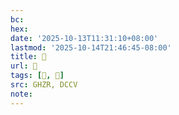 ```yaml
---
bc:
hex:
date: '2025-10-13T11:31:10+08:00'
lastmod: '2025-10-14T21:46:45-08:00'
title: 󰨟
url: 󰨟
tags: [𦨇, 𦨇]
src: GHZR, DCCV
note:
---
```

